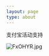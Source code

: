```yaml
---
layout: page
type: about
---
```


支付宝活动支持

![FxOHYR.jpg](https://s2.ax1x.com/2019/01/14/FxOHYR.jpg)
